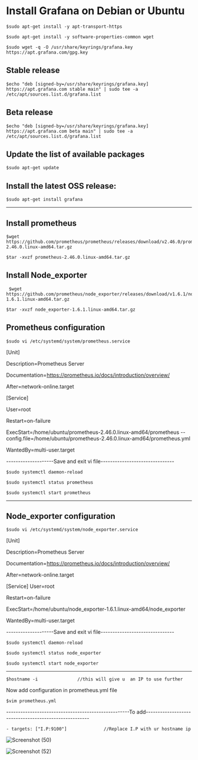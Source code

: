 # Install Grafana on Debian or Ubuntu

    $sudo apt-get install -y apt-transport-https

    $sudo apt-get install -y software-properties-common wget

    $sudo wget -q -O /usr/share/keyrings/grafana.key https://apt.grafana.com/gpg.key

## Stable release

    $echo "deb [signed-by=/usr/share/keyrings/grafana.key] https://apt.grafana.com stable main" | sudo tee -a /etc/apt/sources.list.d/grafana.list


## Beta release

    $echo "deb [signed-by=/usr/share/keyrings/grafana.key] https://apt.grafana.com beta main" | sudo tee -a /etc/apt/sources.list.d/grafana.list

## Update the list of available packages

    $sudo apt-get update

## Install the latest OSS release:

    $sudo apt-get install grafana

_________________________________________________________________________________________________________________






## Install prometheus

    $wget https://github.com/prometheus/prometheus/releases/download/v2.46.0/prometheus-2.46.0.linux-amd64.tar.gz

    $tar -xvzf prometheus-2.46.0.linux-amd64.tar.gz

## Install Node_exporter

     $wget https://github.com/prometheus/node_exporter/releases/download/v1.6.1/node_exporter-1.6.1.linux-amd64.tar.gz

    $tar -xvzf node_exporter-1.6.1.linux-amd64.tar.gz



## Prometheus configuration

    $sudo vi /etc/systemd/system/prometheus.service

[Unit]

Description=Prometheus Server

Documentation=https://prometheus.io/docs/introduction/overview/

After=network-online.target

[Service]

User=root

Restart=on-failure

ExecStart=/home/ubuntu/prometheus-2.46.0.linux-amd64/prometheus --config.file=/home/ubuntu/prometheus-2.46.0.linux-amd64/prometheus.yml


WantedBy=multi-user.target

--------------------Save and exit vi file-------------------------------

    $sudo systemctl daemon-reload

    $sudo systemctl status prometheus

    $sudo systemctl start prometheus

___________________________________________________________________________________
## Node_exporter configuration


    $sudo vi /etc/systemd/system/node_exporter.service

[Unit]

Description=Prometheus Server

Documentation=https://prometheus.io/docs/introduction/overview/

After=network-online.target

[Service]
User=root

Restart=on-failure

ExecStart=/home/ubuntu/node_exporter-1.6.1.linux-amd64/node_exporter

WantedBy=multi-user.target

--------------------Save and exit vi file-------------------------------

    $sudo systemctl daemon-reload

    $sudo systemctl status node_exporter

    $sudo systemctl start node_exporter

---------------------------------------------------------------------------------------------------------------------------------------
    $hostname -i               //this will give u  an IP to use further

Now add configuration in prometheus.yml file

    $vim prometheus.yml

----------------------------------------------------To add------------------------------------------------------

    - targets: ["I.P:9100"]              //Replace I.P with ur hostname ip 

![Screenshot (50)](https://github.com/tanish197/grafana-prometheus/assets/69623652/143562ee-2d5a-4f36-8329-97281e3dad52)

![Screenshot (52)](https://github.com/tanish197/grafana-prometheus/assets/69623652/57a28a01-63f7-45a3-a86a-965464b30606)


    

